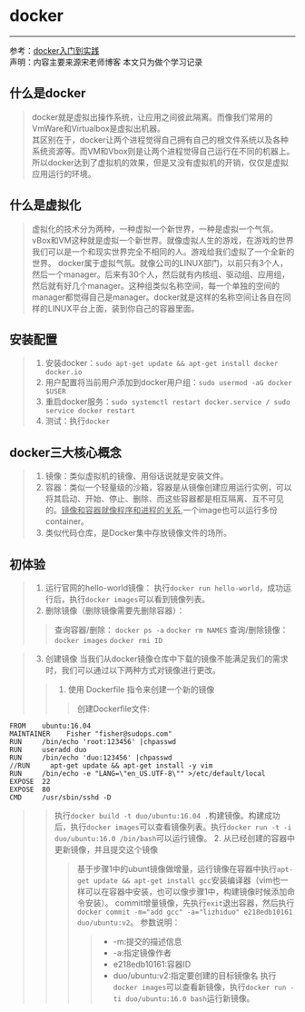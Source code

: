 # docker
--------------------------------
参考：[docker入门到实践](https://legacy.gitbook.com/book/yeasy/docker_practice/details)  
声明：内容主要来源宋老师博客 本文只为做个学习记录
## 什么是docker
> docker就是虚拟出操作系统，让应用之间彼此隔离。而像我们常用的VmWare和Virtualbox是虚拟出机器。  
>其区别在于，docker让两个进程觉得自己拥有自己的根文件系统以及各种系统资源等。而VM和Vbox则是让两个进程觉得自己运行在不同的机器上。所以docker达到了虚拟机的效果，但是又没有虚拟机的开销，仅仅是虚拟应用运行的环境。
## 什么是虚拟化
> 虚拟化的技术分为两种，一种虚拟一个新世界，一种是虚拟一个气氛。
> vBox和VM这种就是虚拟一个新世界。就像虚拟人生的游戏，在游戏的世界我们可以是一个和现实世界完全不相同的人。游戏给我们虚拟了一个全新的世界。
> docker属于虚拟气氛。就像公司的LINUX部门，以前只有3个人，然后一个manager。后来有30个人，然后就有内核组、驱动组、应用组，然后就有好几个manager。这种组类似名称空间，每一个单独的空间的manager都觉得自己是manager。docker就是这样的名称空间让各自在同样的LINUX平台上面，装到你自己的容器里面。
## 安装配置
> 1. 安装docker：`sudo apt-get update && apt-get install docker docker.io`
> 2. 用户配置将当前用户添加到docker用户组：`sudo usermod -aG docker $USER`
> 3. 重启docker服务：`sudo systemctl restart docker.service / sudo service docker restart`
> 4. 测试：执行`docker`
## docker三大核心概念
> 1. 镜像：类似虚拟机的镜像、用俗话说就是安装文件。
> 2. 容器：类似一个轻量级的沙箱，容器是从镜像创建应用运行实例，可以将其启动、开始、停止、删除、而这些容器都是相互隔离、互不可见的。<u>镜像和容器就像程序和进程的关系</u>,一个image也可以运行多份container。
> 3. 类似代码仓库，是Docker集中存放镜像文件的场所。
## 初体验
> 1. 运行官网的hello-world镜像：
  执行`docker run hello-world`，成功运行后，执行`docker images`可以看到镜像列表。
> 2. 删除镜像（删除镜像需要先删除容器）：
>> 查询容器/删除：
`docker ps -a`
`docker rm NAMES`
>> 查询/删除镜像：
`docker images`
`docker rmi ID`

> 3. 创建镜像
当我们从docker镜像仓库中下载的镜像不能满足我们的需求时，我们可以通过以下两种方式对镜像进行更改。
>>1. 使用 Dockerfile 指令来创建一个新的镜像
>>> 创建Dockerfile文件:  
```
FROM    ubuntu:16.04
MAINTAINER    Fisher "fisher@sudops.com"
RUN     /bin/echo 'root:123456' |chpasswd  
RUN     useradd duo  
RUN     /bin/echo 'duo:123456' |chpasswd
//RUN     apt-get update && apt-get install -y vim  
RUN     /bin/echo -e "LANG=\"en_US.UTF-8\"" >/etc/default/local
EXPOSE  22  
EXPOSE  80
CMD     /usr/sbin/sshd -D
```  
>> 执行`docker build -t duo/ubuntu:16.04 .`构建镜像。构建成功后，执行`docker images`可以查看镜像列表。执行`docker run -t -i duo/ubuntu:16.0 /bin/bash`可以运行镜像。
>>2. 从已经创建的容器中更新镜像，并且提交这个镜像
>>> 基于步骤1中的ubunt镜像做增量，运行镜像在容器中执行`apt-get update && apt-get install gcc`安装编译器（vim也一样可以在容器中安装，也可以像步骤1中，构建镜像时候添加命令安装）。
>>> commit增量镜像，先执行`exit`退出容器，然后执行`docker commit -m="add gcc" -a="lizhiduo" e218edb10161 duo/ubuntu:v2`。
参数说明：
>>>> - -m:提交的描述信息
>>>> - -a:指定镜像作者
>>>> - e218edb10161:容器ID
>>>> - duo/ubuntu:v2:指定要创建的目标镜像名
>>> 执行`docker images`可以查看新镜像，执行`docker run -ti duo/ubuntu:16.0 bash`运行新镜像。
